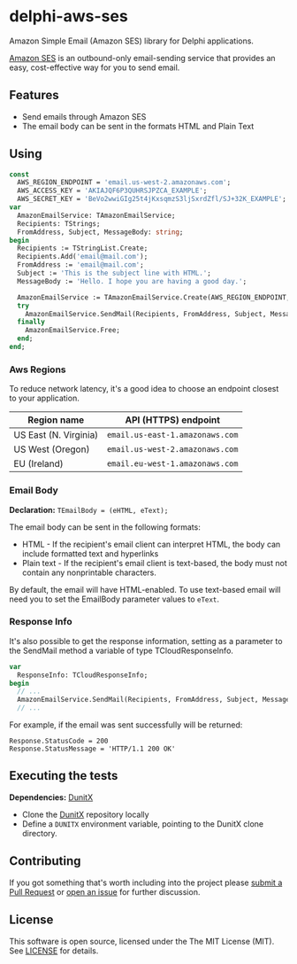 # delphi-aws-ses

Amazon Simple Email (Amazon SES) library for Delphi applications.

[Amazon SES](http://docs.aws.amazon.com/ses/latest/DeveloperGuide/Welcome.html) is an outbound-only email-sending service that provides an easy, cost-effective way for you to send email.

## Features

  * Send emails through Amazon SES
  * The email body can be sent in the formats HTML and Plain Text

## Using

```pascal
const
  AWS_REGION_ENDPOINT = 'email.us-west-2.amazonaws.com';
  AWS_ACCESS_KEY = 'AKIAJQF6P3QUHRSJPZCA_EXAMPLE';
  AWS_SECRET_KEY = 'BeVo2wwiGIg25t4jKxsqmzS3ljSxrdZfl/SJ+32K_EXAMPLE';
var
  AmazonEmailService: TAmazonEmailService;
  Recipients: TStrings;
  FromAddress, Subject, MessageBody: string;
begin
  Recipients := TStringList.Create;
  Recipients.Add('email@mail.com');
  FromAddress := 'email@mail.com';
  Subject := 'This is the subject line with HTML.';
  MessageBody := 'Hello. I hope you are having a good day.';

  AmazonEmailService := TAmazonEmailService.Create(AWS_REGION_ENDPOINT, AWS_ACCESS_KEY, AWS_SECRET_KEY);
  try
    AmazonEmailService.SendMail(Recipients, FromAddress, Subject, MessageBody);
  finally
    AmazonEmailService.Free;
  end;
end;
```

### Aws Regions

To reduce network latency, it's a good idea to choose an endpoint closest to your application.

Region name | API (HTTPS) endpoint
------------ | -------------
US East (N. Virginia) | `email.us-east-1.amazonaws.com`
US West (Oregon) | `email.us-west-2.amazonaws.com`
EU (Ireland) | `email.eu-west-1.amazonaws.com`

### Email Body

**Declaration:** `TEmailBody = (eHTML, eText);`

The email body can be sent in the following formats:

  * HTML - If the recipient's email client can interpret HTML, the body can include formatted text and hyperlinks
  * Plain text - If the recipient's email client is text-based, the body must not contain any nonprintable characters.

By default, the email will have HTML-enabled. To use text-based email will need you to set the EmailBody parameter values to `eText`.

### Response Info

It's also possible to get the response information, setting as a parameter to the SendMail method a variable of type TCloudResponseInfo.

```pascal
var
  ResponseInfo: TCloudResponseInfo;
begin
  // ...
  AmazonEmailService.SendMail(Recipients, FromAddress, Subject, MessageBody, ResponseInfo);
  // ...
```

For example, if the email was sent successfully will be returned:

```
Response.StatusCode = 200
Response.StatusMessage = 'HTTP/1.1 200 OK'
```

## Executing the tests

**Dependencies:** [DunitX](https://github.com/VSoftTechnologies/DUnitX/)

  * Clone the [DunitX](https://github.com/VSoftTechnologies/DUnitX/) repository locally
  * Define a `DUNITX` environment variable, pointing to the DunitX clone directory.

## Contributing

If you got something that's worth including into the project please [submit a Pull Request](https://github.com/monde-sistemas/delphi-aws-ses/pulls) or [open an issue](https://github.com/monde-sistemas/delphi-aws-ses/issues) for further discussion.

## License

This software is open source, licensed under the The MIT License (MIT). See [LICENSE](https://github.com/monde-sistemas/delphi-aws-ses/blob/master/LICENSE) for details.
